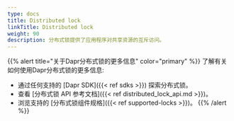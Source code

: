 ```yaml
---
type: docs
title: Distributed lock
linkTitle: Distributed lock
weight: 90
description: 分布式锁提供了应用程序对共享资源的互斥访问。
---
```


{{% alert title="关于Dapr分布式锁的更多信息" color="primary" %}}
了解有关如何使用Dapr分布式锁的更多信息:

- 通过任何支持的 [Dapr SDK]({{< ref sdks >}}) 探索分布式锁。
- 查看 [分布式锁 API 参考文档]({{< ref distributed_lock_api.md >}})。
- 浏览支持的 [分布式锁组件规格]({{< ref supported-locks >}})。
  {{% /alert %}}
